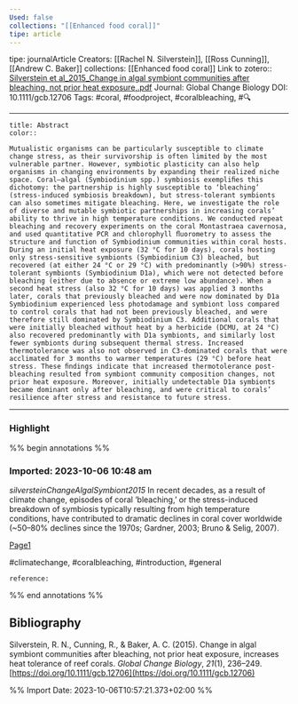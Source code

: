 ```yaml
---
Used: false
collections: "[[Enhanced food coral]]"
tipe: article
---
```

tipe: journalArticle
Creators: [[Rachel N. Silverstein]], [[Ross Cunning]], [[Andrew C. Baker]]
collections: [[Enhanced food coral]]
Link to zotero:: [Silverstein et al_2015_Change in algal symbiont communities after bleaching, not prior heat exposure,.pdf](zotero://select/library/items/4G8ZHUSA)
Journal: Global Change Biology
DOI: 10.1111/gcb.12706
Tags: #coral, #foodproject, #coralbleaching, #🔍

---
```ad-note
title: Abstract
color:: 

Mutualistic organisms can be particularly susceptible to climate change stress, as their survivorship is often limited by the most vulnerable partner. However, symbiotic plasticity can also help organisms in changing environments by expanding their realized niche space. Coral–algal (Symbiodinium spp.) symbiosis exempliﬁes this dichotomy: the partnership is highly susceptible to ‘bleaching’ (stress-induced symbiosis breakdown), but stress-tolerant symbionts can also sometimes mitigate bleaching. Here, we investigate the role of diverse and mutable symbiotic partnerships in increasing corals’ ability to thrive in high temperature conditions. We conducted repeat bleaching and recovery experiments on the coral Montastraea cavernosa, and used quantitative PCR and chlorophyll ﬂuorometry to assess the structure and function of Symbiodinium communities within coral hosts. During an initial heat exposure (32 °C for 10 days), corals hosting only stress-sensitive symbionts (Symbiodinium C3) bleached, but recovered (at either 24 °C or 29 °C) with predominantly (>90%) stress-tolerant symbionts (Symbiodinium D1a), which were not detected before bleaching (either due to absence or extreme low abundance). When a second heat stress (also 32 °C for 10 days) was applied 3 months later, corals that previously bleached and were now dominated by D1a Symbiodinium experienced less photodamage and symbiont loss compared to control corals that had not been previously bleached, and were therefore still dominated by Symbiodinium C3. Additional corals that were initially bleached without heat by a herbicide (DCMU, at 24 °C) also recovered predominantly with D1a symbionts, and similarly lost fewer symbionts during subsequent thermal stress. Increased thermotolerance was also not observed in C3-dominated corals that were acclimated for 3 months to warmer temperatures (29 °C) before heat stress. These ﬁndings indicate that increased thermotolerance post-bleaching resulted from symbiont community composition changes, not prior heat exposure. Moreover, initially undetectable D1a symbionts became dominant only after bleaching, and were critical to corals’ resilience after stress and resistance to future stress.

```

---
### Highlight

%% begin annotations %%



### Imported: 2023-10-06 10:48 am

*silversteinChangeAlgalSymbiont2015*
	In recent decades, as a result of climate change, episodes of coral ‘bleaching,’ or the stress-induced breakdown of symbiosis typically resulting from high temperature conditions, have contributed to dramatic declines in coral cover worldwide (~50–80% declines since the 1970s; Gardner, 2003; Bruno & Selig, 2007). 
	
[Page1](zotero://open-pdf/library/items/4G8ZHUSA?page=1&a=SUE65S43)
	
	
#climatechange, #coralbleaching, #introduction, #general
	
	
	reference:


%% end annotations %%

## Bibliography

Silverstein, R. N., Cunning, R., & Baker, A. C. (2015). Change in algal symbiont communities after bleaching, not prior heat exposure, increases heat tolerance of reef corals. _Global Change Biology_, _21_(1), 236–249. [https://doi.org/10.1111/gcb.12706](https://doi.org/10.1111/gcb.12706)

%% Import Date: 2023-10-06T10:57:21.373+02:00 %%
